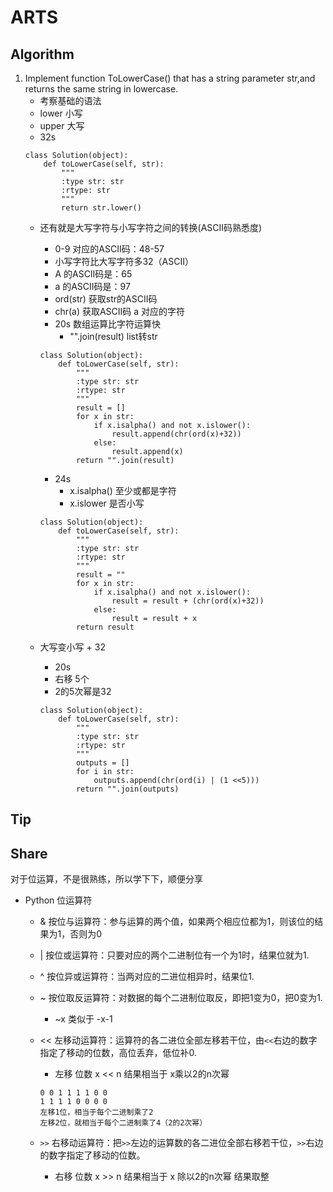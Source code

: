 # ARTS
## Algorithm
1. Implement function ToLowerCase() that has a string parameter str,and returns the same string in lowercase.
	* 考察基础的语法
	* lower 小写
	* upper 大写
	* 32s
	```
	class Solution(object):
	    def toLowerCase(self, str):
	        """
	        :type str: str
	        :rtype: str
	        """
	        return str.lower()
	```
	* 还有就是大写字符与小写字符之间的转换(ASCII码熟悉度)
		* 0-9 对应的ASCII码：48-57
		* 小写字符比大写字符多32（ASCII）
		* A 的ASCII码是：65
		* a 的ASCII码是：97
		* ord(str) 获取str的ASCII码
		* chr(a) 获取ASCII码 a 对应的字符
		* 20s 数组运算比字符运算快
			* "".join(result) list转str
	
		```
		class Solution(object):
		    def toLowerCase(self, str):
		        """
		        :type str: str
		        :rtype: str
		        """
		        result = []
		        for x in str:
		            if x.isalpha() and not x.islower():
		                result.append(chr(ord(x)+32))
		            else:
		                result.append(x)
		        return "".join(result)
		```
	
		* 24s
			* x.isalpha() 至少或都是字符
			* x.islower 是否小写
	
		```
		class Solution(object):
		    def toLowerCase(self, str):
		        """
		        :type str: str
		        :rtype: str
		        """
		        result = ""
		        for x in str:
		            if x.isalpha() and not x.islower():
		                result = result + (chr(ord(x)+32))
		            else:
		                result = result + x
	        	return result
		```
	* 大写变小写 + 32 
		* 20s
		* 右移 5个
		* 2的5次幂是32
		
		```
		class Solution(object):
		    def toLowerCase(self, str):
		        """
		        :type str: str
		        :rtype: str
		        """
		        outputs = []
		        for i in str:
		            outputs.append(chr(ord(i) | (1 <<5)))
		        return "".join(outputs)
		```
		
## Tip

## Share

对于位运算，不是很熟练，所以学下下，顺便分享

* Python 位运算符
	* & 按位与运算符：参与运算的两个值，如果两个相应位都为1，则该位的结果为1，否则为0
	* | 按位或运算符：只要对应的两个二进制位有一个为1时，结果位就为1.
	* ^ 按位异或运算符：当两对应的二进位相异时，结果位1.
	* ~ 按位取反运算符：对数据的每个二进制位取反，即把1变为0，把0变为1.
		* ~x 类似于 -x-1
	* << 左移动运算符：运算符的各二进位全部左移若干位，由``<<``右边的数字指定了移动的位数，高位丢弃，低位补0.
		* 左移 位数  x << n 结果相当于 x乘以2的n次幂
		
		```
		0 0 1 1 1 1 0 0
		1 1 1 1 0 0 0 0
		左移1位，相当于每个二进制乘了2
		左移2位，就相当于每个二进制乘了4（2的2次幂）
		```
	* ``>>`` 右移动运算符：把``>>``左边的运算数的各二进位全部右移若干位，``>>``右边的数字指定了移动的位数。
		* 右移 位数 x >> n  结果相当于 x 除以2的n次幂 结果取整